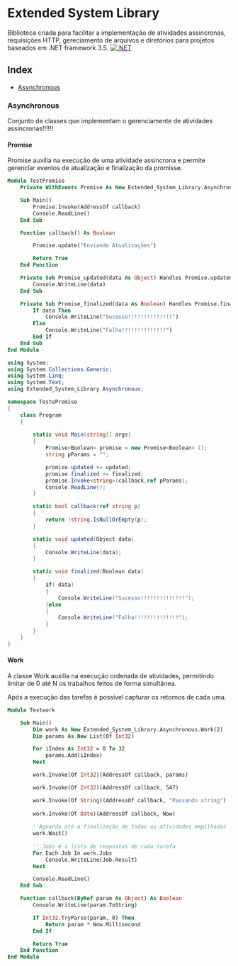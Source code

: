 # Extended System Library

Biblioteca criada para facilitar a implementação de atividades assincronas, requisições HTTP, gereciamento de arquivos e diretórios para projetos baseados em .NET framework 3.5. [![.NET](https://img.shields.io/badge/-.NET-5C2D91?style=flat&logo=.net&logoColor=white)](https://dotnet.microsoft.com)

## Index
* [Asynchronous](#Asynchronous)
### Asynchronous
Conjunto de classes que implementam o gerenciamente de atividades assincronas!!!!!!
#### Promise
Promise auxilia na execução de uma atividade assincrona e permite gerenciar eventos de atualização e finalização da promisse.
```vb
Module TestPromise
    Private WithEvents Promise As New Extended_System_Library.Asynchronous.Promise(Of Boolean)

    Sub Main()
        Promise.Invoke(AddressOf callback)
        Console.ReadLine()
    End Sub

    Function callback() As Boolean

        Promise.update("Enviando Atualizações")

        Return True
    End Function

    Private Sub Promise_updated(data As Object) Handles Promise.updated
        Console.WriteLine(data)
    End Sub

    Private Sub Promise_finalized(data As Boolean) Handles Promise.finalized
        If data Then
            Console.WriteLine("Sucesso!!!!!!!!!!!!!!")
        Else
            Console.WriteLine("Falha!!!!!!!!!!!!!!")
        End If
    End Sub
End Module
```

```c#
using System;
using System.Collections.Generic;
using System.Linq;
using System.Text;
using Extended_System_Library.Asynchronous;

namespace TestePromise
{
    class Program
    {
       
        static void Main(string[] args)
        {
            Promise<Boolean> promise = new Promise<Boolean> ();
            string pParams = "";

            promise.updated += updated;
            promise.finalized += finalized;
            promise.Invoke<string>(callback,ref pParams);
            Console.ReadLine();
        }

        static bool callback(ref string p)
        {
            return !string.IsNullOrEmpty(p);
        }

        static void updated(Object data)
        {
            Console.WriteLine(data);
        }

        static void finalized(Boolean data)
        {
            if( data)
            {
                Console.WriteLine("Sucesso!!!!!!!!!!!!!!");
            }else
            {
                Console.WriteLine("Falha!!!!!!!!!!!!!!");
            }
        }
    }
}
```
#### Work
A classe Work auxilia na execução ordenada de atividades, permitindo limitar de 0 até N os trabalhos feitos de forma simultânea.

Após a execução das tarefas é possível capturar os retornos de cada uma.
```vb
Module Testwork

    Sub Main()
        Dim work As New Extended_System_Library.Asynchronous.Work(2)
        Dim params As New List(Of Int32)

        For iIndex As Int32 = 0 To 32
            params.Add(iIndex)
        Next

        work.Invoke(Of Int32)(AddressOf callback, params)

        work.Invoke(Of Int32)(AddressOf callback, 547)

        work.Invoke(Of String)(AddressOf callback, "Passando string")
        
        work.Invoke(Of Date)(AddressOf callback, Now)
        
        ''Aguarda até a finalização de todas as atividades empilhadas
        work.Wait()
        
        ''.Jobs é a lista de respostas de cada tarefa
        For Each Job In work.Jobs
            Console.WriteLine(Job.Result)
        Next

        Console.ReadLine()
    End Sub

    Function callback(ByRef param As Object) As Boolean
        Console.WriteLine(param.ToString)

        If Int32.TryParse(param, 0) Then
            Return param * Now.Millisecond
        End If

        Return True
    End Function
End Module
```
